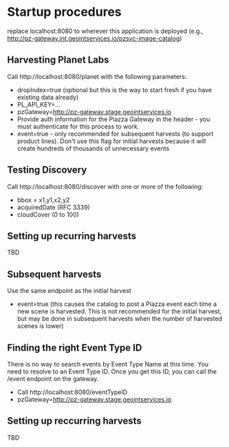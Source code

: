 # Startup procedures
replace localhost:8080 to wherever this application is deployed (e.g., http://pz-gateway.int.geointservices.io/pzsvc-image-catalog)

## Harvesting Planet Labs
Call http://localhost:8080/planet with the following parameters:
* dropIndex=true (optional but this is the way to start fresh if you have existing data already)
* PL_API_KEY=...
* pzGateway=http://pz-gateway.stage.geointservices.io
* Provide auth information for the Piazza Gateway in the header - you must authenticate for this process to work.
* event=true - only recommended for subsequent harvests (to support product lines). Don't use this flag for initial harvests because it will create hundreds of thousands of unnecessary events

## Testing Discovery
Call http://localhost:8080/discover with one or more of the following:
* bbox = x1,y1,x2,y2
* acquiredDate (RFC 3339)
* cloudCover (0 to 100)

## Setting up recurring harvests
TBD

## Subsequent harvests
Use the same endpoint as the initial harvest
* event=true (this causes the catalog to post a Piazza event each time a new scene is harvested. This is not recommended for the initial harvest, but may be done in subsequent harvests when the number of harvested scenes is lower)
  
## Finding the right Event Type ID
There is no way to search events by Event Type Name at this time. You need to resolve to an Event Type ID. Once you get this ID, you can call the /event endpoint on the gateway.
* Call http://localhost:8080/eventTypeID
* pzGateway=http://pz-gateway.stage.geointservices.io

## Setting up reccurring harvests
TBD
